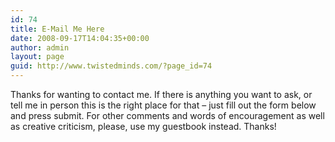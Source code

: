 ```yaml
---
id: 74
title: E-Mail Me Here
date: 2008-09-17T14:04:35+00:00
author: admin
layout: page
guid: http://www.twistedminds.com/?page_id=74
---
```

<p class="dropcap-first">
  Thanks for wanting to contact me. If there is anything you want to ask, or tell me in person this is the right place for that &#8211; just fill out the form below and press submit. For other comments and words of encouragement as well as creative criticism, please, use my guestbook instead. Thanks!
</p>

<!--cforms name="Contact me"-->